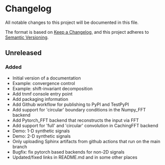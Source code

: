 # Changelog
All notable changes to this project will be documented in this file.

The format is based on [Keep a Changelog](https://keepachangelog.com/en/1.0.0/),
and this project adheres to [Semantic Versioning](https://semver.org/spec/v2.0.0.html).

## Unreleased
### Added
- Initial version of a documentation
- Example: convergence control
- Example: shift-invariant decomposition
- Add tnmf console entry point
- Add packaging information
- Add Github workflow for publishing to PyPI and TestPyPI
- Add support for 'circular' boundary conditions in the Numpy_FFT backend
- Add Pytorch_FFT backend that reconstructs the input via FFT
- Add support for 'full' and 'circular' convolution in CachingFFT backend
- Demo: 1-D synthetic signals
- Demo: 2-D synthetic signals
- Only uploading Sphinx artifacts from github actions that run on the main branch
- Bugfix: fix pytorch based backends for non-2D signals
- Updated/fixed links in README.md and in some other places
